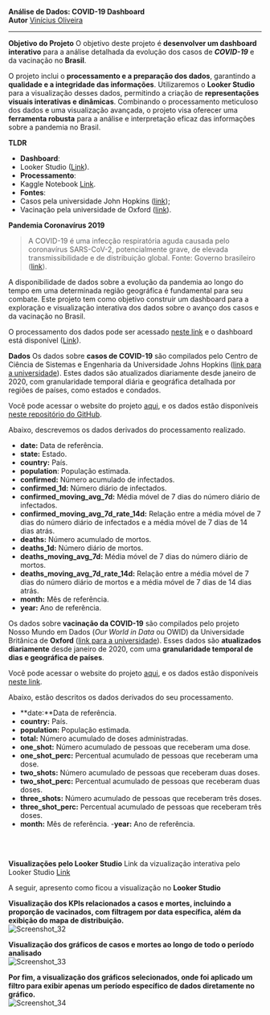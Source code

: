 **Análise de Dados: COVID-19 Dashboard**<br>
**Autor** [Vinícius Oliveira](https://www.linkedin.com/in/vinicius-oliveira-p1/)

---

**Objetivo do Projeto**
O objetivo deste projeto é **desenvolver um dashboard interativo** para a análise detalhada da evolução dos casos de ***COVID-19*** e da vacinação no **Brasil**.

O projeto inclui o **processamento e a preparação dos dados**, garantindo a **qualidade e a integridade das informações**. Utilizaremos o **Looker Studio** para a visualização desses dados, permitindo a criação de **representações visuais interativas e dinâmicas**.
Combinando o processamento meticuloso dos dados e uma visualização avançada, o projeto visa oferecer uma **ferramenta robusta** para a análise e interpretação eficaz das informações sobre a pandemia no Brasil.


**TLDR**
 - **Dashboard**:
  - Looker Studio ([Link](https://lookerstudio.google.com/reporting/7a414632-a04e-4602-988e-b435e2d6d505)).
 - **Processamento**:
  - Kaggle Notebook [Link](https://www.kaggle.com/code/vinciusoliveirap1/an-lise-de-dados-covid-19-dashboard).
 - **Fontes**:
  - Casos pela universidade John Hopkins ([link](https://github.com/CSSEGISandData/COVID-19/tree/master/csse_covid_19_data/csse_covid_19_daily_reports));
  - Vacinação pela universidade de Oxford ([link](https://covid.ourworldindata.org/data/owid-covid-data.csv)).


**Pandemia Coronavírus 2019**
> A COVID-19 é uma infecção respiratória aguda causada pelo coronavírus SARS-CoV-2, potencialmente grave, de elevada transmissibilidade e de distribuição global. Fonte: Governo brasileiro ([link](https://www.gov.br/saude/pt-br/coronavirus/o-que-e-o-coronavirus)).

A disponibilidade de dados sobre a evolução da pandemia ao longo do tempo em uma determinada região geográfica é fundamental para seu combate. Este projeto tem como objetivo construir um dashboard para a exploração e visualização interativa dos dados sobre o avanço dos casos e da vacinação no Brasil.

O processamento dos dados pode ser acessado [neste link](https://www.kaggle.com/code/vinciusoliveirap1/an-lise-de-dados-covid-19-dashboard) e o dashboard está disponível ([Link](https://lookerstudio.google.com/reporting/7a414632-a04e-4602-988e-b435e2d6d505)).


**Dados**
Os dados sobre **casos de COVID-19** são compilados pelo Centro de Ciência de Sistemas e Engenharia da Universidade Johns Hopkins ([link para a universidade](https://www.jhu.edu)). Estes dados são atualizados diariamente desde janeiro de 2020, com granularidade temporal diária e geográfica detalhada por regiões de países, como estados e condados.

Você pode acessar o website do projeto [aqui](https://systems.jhu.edu/research/public-health/ncov/), e os dados estão disponíveis [neste repositório do GitHub](https://github.com/CSSEGISandData/COVID-19/tree/master/csse_covid_19_data/csse_covid_19_daily_reports).

Abaixo, descrevemos os dados derivados do processamento realizado.


- **date:** Data de referência.
- **state:** Estado.
- **country:** País.
- **population**: População estimada.
- **confirmed:** Número acumulado de infectados.
- **confirmed_1d:** Número diário de infectados.
- **confirmed_moving_avg_7d:** Média móvel de 7 dias do número diário de infectados.
- **confirmed_moving_avg_7d_rate_14d:** Relação entre a média móvel de 7 dias do número diário de infectados e a média móvel de 7 dias de 14 dias atrás.
- **deaths:** Número acumulado de mortos.
- **deaths_1d:** Número diário de mortos.
- **deaths_moving_avg_7d:** Média móvel de 7 dias do número diário de mortos.
- **deaths_moving_avg_7d_rate_14d:** Relação entre a média móvel de 7 dias do número diário de mortos e a média móvel de 7 dias de 14 dias atrás.
- **month:** Mês de referência.
- **year:** Ano de referência.

  
Os dados sobre **vacinação da COVID-19** são compilados pelo projeto Nosso Mundo em Dados (*Our World in Data* ou OWID) da Universidade Britânica de **Oxford** ([link para a universidade](https://www.ox.ac.uk)). Esses dados são **atualizados diariamente** desde janeiro de 2020, com uma **granularidade temporal de dias e geográfica de países**.

Você pode acessar o website do projeto [aqui](https://ourworldindata.org), e os dados estão disponíveis [neste link](https://covid.ourworldindata.org/data/owid-covid-data.csv).

Abaixo, estão descritos os dados derivados do seu processamento.


- **date:**Data de referência.
- **country:** País.
- **population:** População estimada.
- **total:** Número acumulado de doses administradas.
- **one_shot:** Número acumulado de pessoas que receberam uma dose.
- **one_shot_perc:** Percentual acumulado de pessoas que receberam uma dose.
- **two_shots:** Número acumulado de pessoas que receberam duas doses.
- **two_shot_perc:** Percentual acumulado de pessoas que receberam duas doses.
- **three_shots:** Número acumulado de pessoas que receberam três doses.
- **three_shot_perc:** Percentual acumulado de pessoas que receberam três doses.
- **month:** Mês de referência.
 -**year:** Ano de referência.
  
<br>
<br>

**Visualizações pelo Looker Studio**
Link da vizualização interativa pelo Looker Studio [Link](https://lookerstudio.google.com/reporting/7a414632-a04e-4602-988e-b435e2d6d505)

A seguir, apresento como ficou a visualização no **Looker Studio**

**Visualização dos KPIs relacionados a casos e mortes, incluindo a proporção de vacinados, com filtragem por data específica, além da exibição do mapa de distribuição.**<br>
![Screenshot_32](https://github.com/user-attachments/assets/43742d9b-afc1-4aeb-a00c-dc9178b55926)


**Visualização dos gráficos de casos e mortes ao longo de todo o período analisado**<br>
![Screenshot_33](https://github.com/user-attachments/assets/c81123c8-35a0-4238-a58b-2dbd243f939b)


**Por fim, a visualização dos gráficos selecionados, onde foi aplicado um filtro para exibir apenas um período específico de dados diretamente no gráfico.**<br>
![Screenshot_34](https://github.com/user-attachments/assets/9032f025-11e6-4504-bc14-780930507b02)


